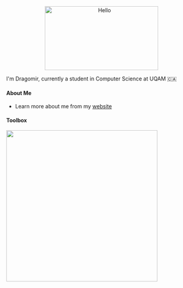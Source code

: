
<div align="center">
   <img align="center" width="300" height="169" src="https://user-images.githubusercontent.com/77747704/170804049-584d6818-1f80-4073-bbba-563e02a3fcd2.png" alt="Hello">
</div>

I'm Dragomir, currently a student in Computer Science at UQAM 🇨🇦

#### About Me
-  Learn more about me from my [website](https://www.dragomir.me/)

#### Toolbox

<p align="center">
  <img align="left" width="400px" src="https://skillicons.dev/icons?i=java,cpp,c,python,typescript,react,bash,github,git,linux" />
</p>
</p>


